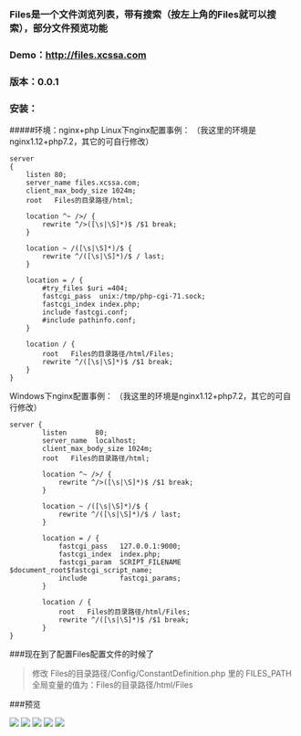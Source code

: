 ### Files是一个文件浏览列表，带有搜索（按左上角的Files就可以搜索），部分文件预览功能
### Demo：http://files.xcssa.com
### 版本：0.0.1
### 安装：
#####环境：nginx+php
Linux下nginx配置事例：
（我这里的环境是nginx1.12+php7.2，其它的可自行修改）
```
server
{
    listen 80;
    server_name files.xcssa.com;
    client_max_body_size 1024m;
    root   Files的目录路径/html;
	
    location ^~ />/ {
        rewrite ^/>([\s|\S]*)$ /$1 break;
    }

    location ~ /([\s|\S]*)/$ {
        rewrite ^/([\s|\S]*)/$ / last;
    }

    location = / {
        #try_files $uri =404;
        fastcgi_pass  unix:/tmp/php-cgi-71.sock;
        fastcgi_index index.php;
        include fastcgi.conf;
        #include pathinfo.conf;
    }

    location / {
        root   Files的目录路径/html/Files;
        rewrite ^/([\s|\S]*)$ /$1 break;
    }
}
```
Windows下nginx配置事例：
（我这里的环境是nginx1.12+php7.2，其它的可自行修改）
```
server {
        listen       80;
        server_name  localhost;
        client_max_body_size 1024m;
        root   Files的目录路径/html;

        location ^~ />/ {
            rewrite ^/>([\s|\S]*)$ /$1 break;
        }

        location ~ /([\s|\S]*)/$ {
            rewrite ^/([\s|\S]*)/$ / last;
        }

        location = / {
            fastcgi_pass   127.0.0.1:9000;
            fastcgi_index  index.php;
            fastcgi_param  SCRIPT_FILENAME  $document_root$fastcgi_script_name;
            include        fastcgi_params;
        }

        location / {
            root   Files的目录路径/html/Files;
            rewrite ^/([\s|\S]*)$ /$1 break;
        }
}
```
###现在到了配置Files配置文件的时候了
> 修改 Files的目录路径/Config/ConstantDefinition.php 里的 FILES_PATH 全局变量的值为：Files的目录路径/html/Files

###预览

![](http://files.xcssa.com/1.png)
![](http://files.xcssa.com/2.png)
![](http://files.xcssa.com/3.png)
![](http://files.xcssa.com/4.png)
![](http://files.xcssa.com/5.png)